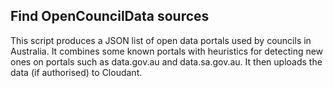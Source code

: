 ## Find OpenCouncilData sources

This script produces a JSON list of open data portals used by councils in Australia. It combines some known portals with heuristics for detecting new ones on portals such as data.gov.au and data.sa.gov.au. It then uploads the data (if authorised) to Cloudant.